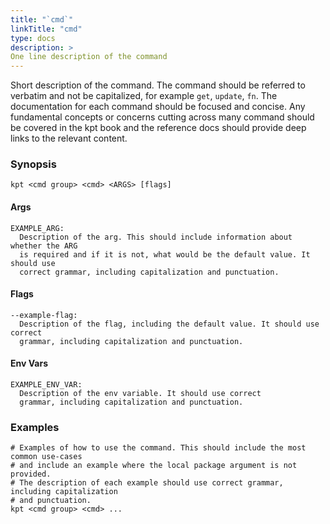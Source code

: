 ```yaml
---
title: "`cmd`"
linkTitle: "cmd"
type: docs
description: >
One line description of the command
---
```

<!--mdtogo:Short
    One line description of the command
-->

Short description of the command. The command should be referred to verbatim and
not be capitalized, for example `get`, `update`, `fn`.
The documentation for each command should be focused and concise. Any fundamental
concepts or concerns cutting across many command should be covered in the kpt book
and the reference docs should provide deep links to the relevant content.

### Synopsis
<!--mdtogo:Long-->
```
kpt <cmd group> <cmd> <ARGS> [flags]
```

#### Args
```
EXAMPLE_ARG:
  Description of the arg. This should include information about whether the ARG
  is required and if it is not, what would be the default value. It should use
  correct grammar, including capitalization and punctuation.
```

#### Flags
```
--example-flag:
  Description of the flag, including the default value. It should use correct 
  grammar, including capitalization and punctuation.
```

#### Env Vars
```
EXAMPLE_ENV_VAR:
  Description of the env variable. It should use correct 
  grammar, including capitalization and punctuation.
```
<!--mdtogo-->

### Examples

<!--mdtogo:Examples-->
```shell
# Examples of how to use the command. This should include the most common use-cases
# and include an example where the local package argument is not provided.
# The description of each example should use correct grammar, including capitalization
# and punctuation.
kpt <cmd group> <cmd> ...
```
<!--mdtogo-->